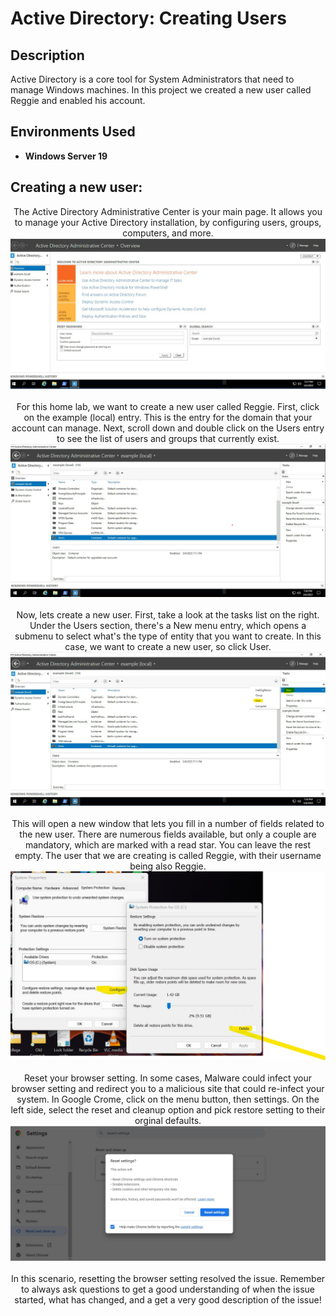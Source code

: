 <h1>Active Directory: Creating Users</h1>



<h2>Description</h2>
Active Directory is a core tool for System Administrators that need to manage Windows machines. In this project we created a new user called Reggie and enabled his account.
<br />




<h2>Environments Used </h2>

- <b>Windows Server 19</b> 

<h2>Creating a new user:</h2>

<p align="center">
The Active Directory Administrative Center is your main page. It allows you to manage your Active Directory installation, by configuring users, groups, computers, and more.<br/>
<img src="https://github.com/Rastallworth1/Active-Directory-Creating-Users/blob/main/AD%20Home.png"/>
<br />


<br />
For this home lab, we want to create a new user called Reggie. First, click on the example (local) entry. This is the entry for the domain that your account can manage. Next, scroll down and double click on the Users entry to see the list of users and groups that currently exist.<br/>
<img src="https://github.com/Rastallworth1/Active-Directory-Creating-Users/blob/main/Slide%202.png"/>
<br />


<br />
Now, lets create a new user. First, take a look at the tasks list on the right. Under the Users section, there's a New menu entry, which opens a submenu to select what's the type of entity that you want to create. In this case, we want to create a new user, so click User. <br/>
<img src="https://github.com/Rastallworth1/Active-Directory-Creating-Users/blob/main/Slide%203.png"/>
<br />


<br />
This will open a new window that lets you fill in a number of fields related to the new user. There are numerous fields available, but only a couple are mandatory, which are marked with a read star. You can leave the rest empty. The user that we are creating is called Reggie, with their username being also Reggie.<br/>
<img src="https://github.com/Rastallworth1/Malware-Trouble-Shooting/blob/main/Restore%20Point.jpg"/>
<br />


<br />
Reset your browser setting. In some cases, Malware could infect your browser setting and redirect you to a malicious site that could re-infect your system. In Google Crome, click on the menu button, then settings. On the left side, select the reset and cleanup option and pick restore setting to their orginal defaults.  <br/>
<img src="https://github.com/Rastallworth1/Malware-Trouble-Shooting/blob/main/Reset%20Browser.jpg"/>
<br />


<br />
In this scenario, resetting the browser setting resolved the issue. Remember to always ask questions to get a good understanding of when the issue started, what has changed, and a get a very good description of the issue!  <br/>






